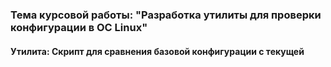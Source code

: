 ### Тема курсовой работы: "Разработка утилиты для проверки конфигурации в ОС Linux"

#### Утилита: Скрипт для сравнения базовой конфигурации с текущей
